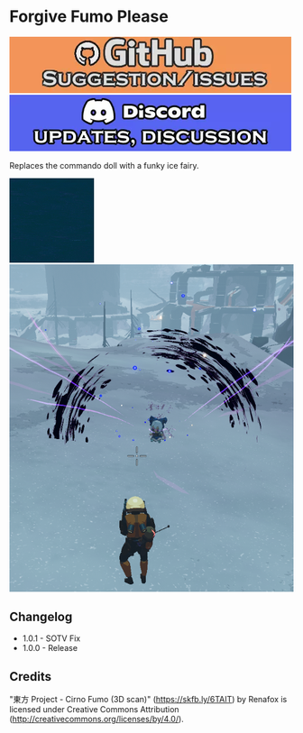 ﻿# Forgive Fumo Please
[![github issues/request link](https://raw.githubusercontent.com/DestroyedClone/PoseHelper/master/PoseHelper/github_link.webp)](https://github.com/DestroyedClone/PoseHelper/issues) [![discord invite](https://raw.githubusercontent.com/DestroyedClone/PoseHelper/master/PoseHelper/discord_link.webp)](https://discord.gg/DpHu3qXMHK)

Replaces the commando doll with a funky ice fairy.

![funky](https://raw.githubusercontent.com/DestroyedClone/FMPModelSwap/master/funky.gif)
![snowyforest](https://raw.githubusercontent.com/DestroyedClone/FMPModelSwap/master/snowyforest.png)

## Changelog
 - 1.0.1 - SOTV Fix
 - 1.0.0 - Release

## Credits
"東方 Project - Cirno Fumo (3D scan)" (https://skfb.ly/6TAIT) by Renafox is licensed under Creative Commons Attribution (http://creativecommons.org/licenses/by/4.0/).